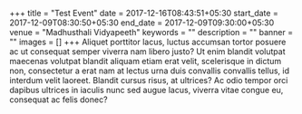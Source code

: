 +++
title =  "Test Event"
date = 2017-12-16T08:43:51+05:30
start_date = 2017-12-09T08:30:50+05:30
end_date = 2017-12-09T09:30:00+05:30
venue = "Madhusthali Vidyapeeth"
keywords = ""
description = ""
banner = ""
images = []
+++
Aliquet porttitor lacus, luctus accumsan tortor posuere ac ut consequat semper viverra nam libero justo? Ut enim blandit volutpat maecenas volutpat blandit aliquam etiam erat velit, scelerisque in dictum non, consectetur a erat nam at lectus urna duis convallis convallis tellus, id interdum velit laoreet. Blandit cursus risus, at ultrices?
Ac odio tempor orci dapibus ultrices in iaculis nunc sed augue lacus, viverra vitae congue eu, consequat ac felis donec?

